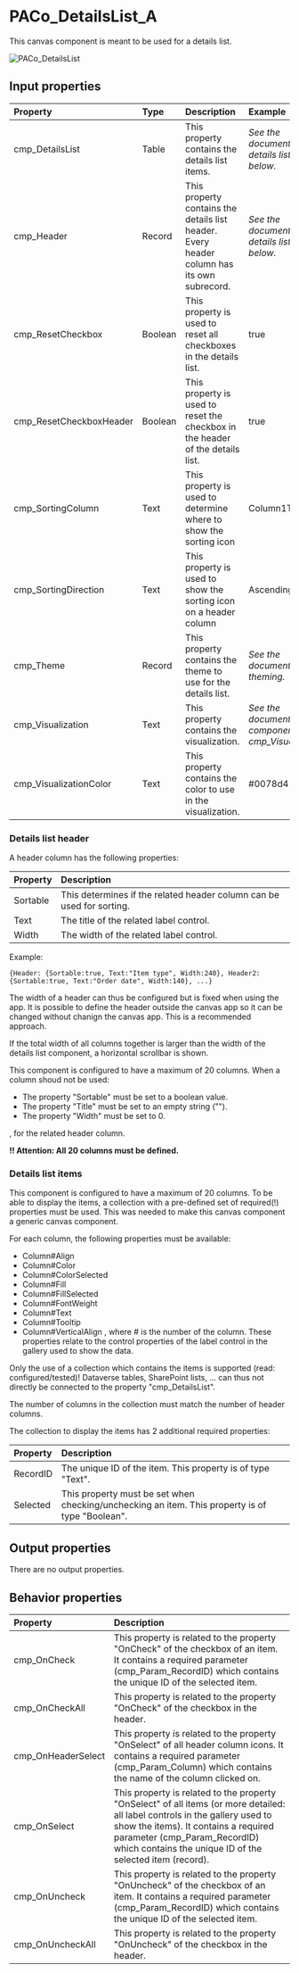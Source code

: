 # PACo_DetailsList_A

This canvas component is meant to be used for a details list.

![PACo_DetailsList](https://user-images.githubusercontent.com/35654198/197223074-306fa0fb-965e-43f3-8f03-c0aedc500a55.png)

## **Input properties**

| Property | Type | Description | Example |
| :--- | :--- | :--- | :--- |
| cmp_DetailsList | Table | This property contains the details list items. | *See the documention on details list items below.* |
| cmp_Header | Record | This property contains the details list header. Every header column has its own subrecord. | *See the documention on details list header below.* |
| cmp_ResetCheckbox | Boolean | This property is used to reset all checkboxes in the details list. | true |
| cmp_ResetCheckboxHeader | Boolean | This property is used to reset the checkbox in the header of the details list. | true |
| cmp_SortingColumn | Text | This property is used to determine where to show the sorting icon | Column1Text |
| cmp_SortingDirection | Text | This property is used to show the sorting icon on a header column | Ascending |
| cmp_Theme | Record | This property contains the theme to use for the details list. | *See the documention on theming.* |
| cmp_Visualization | Text | This property contains the visualization. | *See the documention on the component cmp_Visualization_A.* |
| cmp_VisualizationColor | Text | This property contains the color to use in the visualization. | #0078d4 |

### Details list header

A header column has the following properties:

| Property | Description |
| :--- | :--- |
| Sortable | This determines if the related header column can be used for sorting. |
| Text | The title of the related label control. |
| Width | The width of the related label control. |

Example:

`{Header: {Sortable:true, Text:"Item type", Width:240}, Header2: {Sortable:true, Text:"Order date", Width:140}, ...}`

The width of a header can thus be configured but is fixed when using the app. It is possible to define the header outside the canvas app so it can be changed without chanign the canvas app. This is a recommended approach.

If the total width of all columns together is larger than the width of the details list component, a horizontal scrollbar is shown.

This component is configured to have a maximum of 20 columns. When a column shoud not be used:

- The property "Sortable" must be set to a boolean value.
- The property "Title" must be set to an empty string ("").
- The property "Width" must be set to 0.

, for the related header column.

**!! Attention: All 20 columns must be defined.**

### Details list items

This component is configured to have a maximum of 20 columns. To be able to display the items, a collection with a pre-defined set of required(!) properties must be used. This was needed to make this canvas component a generic canvas component.

For each column, the following properties must be available:
- Column#Align
- Column#Color
- Column#ColorSelected
- Column#Fill
- Column#FillSelected
- Column#FontWeight
- Column#Text
- Column#Tooltip
- Column#VerticalAlign
, where # is the number of the column. These properties relate to the control properties of the label control in the gallery used to show the data.

Only the use of a collection which contains the items is supported (read: configured/tested)! Dataverse tables, SharePoint lists, ... can thus not directly be connected to the property "cmp_DetailsList".

The number of columns in the collection must match the number of header columns.

The collection to display the items has 2 additional required properties:

| Property | Description |
| :--- | :--- |
| RecordID | The unique ID of the item. This property is of type "Text".  |
| Selected | This property must be set when checking/unchecking an item. This property is of type "Boolean". |

## **Output properties**

There are no output properties.

## **Behavior properties**

| Property | Description |
| :--- | :--- |
| cmp_OnCheck | This property is related to the property "OnCheck" of the checkbox of an item. It contains a required parameter (cmp_Param_RecordID) which contains the unique ID of the selected item. |
| cmp_OnCheckAll | This property is related to the property "OnCheck" of the checkbox in the header. |
| cmp_OnHeaderSelect | This property is related to the property "OnSelect" of all header column icons. It contains a required parameter (cmp_Param_Column) which contains the name of the column clicked on. |
| cmp_OnSelect | This property is related to the property "OnSelect" of all items (or more detailed: all label controls in the gallery used to show the items). It contains a required parameter (cmp_Param_RecordID) which contains the unique ID of the selected item (record). |
| cmp_OnUncheck | This property is related to the property "OnUncheck" of the checkbox of an item. It contains a required parameter (cmp_Param_RecordID) which contains the unique ID of the selected item. |
| cmp_OnUncheckAll | This property is related to the property "OnUncheck" of the checkbox in the header. |
